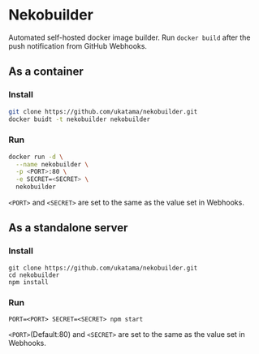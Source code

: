 # Nekobuilder
Automated self-hosted docker image builder.
Run `docker build` after the push notification from GitHub Webhooks.

## As a container
### Install
```sh
git clone https://github.com/ukatama/nekobuilder.git
docker buidt -t nekobuilder nekobuilder
```

### Run
```sh
docker run -d \
  --name nekobuilder \
  -p <PORT>:80 \
  -e SECRET=<SECRET> \
  nekobuilder
```

`<PORT>` and `<SECRET>` are set to the same as the value set in Webhooks.

## As a standalone server
### Install
```
git clone https://github.com/ukatama/nekobuilder.git
cd nekobuilder
npm install
```

### Run
```
PORT=<PORT> SECRET=<SECRET> npm start
```

`<PORT>`(Default:80) and `<SECRET>` are set to the same as the value set in Webhooks.
